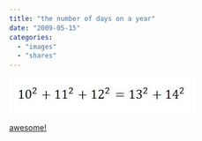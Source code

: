 ```yaml
---
title: "the number of days on a year"
date: "2009-05-15"
categories: 
  - "images"
  - "shares"
---
```


![](images/4wnP83SaFniiyshzwHbAjIHPo1_400.jpg)

[awesome!](http://abstrusegoose.com/63)

